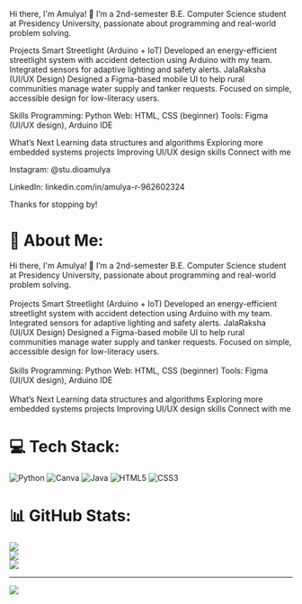 Hi there, I'm Amulya! 👋
I’m a 2nd-semester B.E. Computer Science student at Presidency University, passionate about programming and real-world problem solving.

Projects
Smart Streetlight (Arduino + IoT)
Developed an energy-efficient streetlight system with accident detection using Arduino with my team.
Integrated sensors for adaptive lighting and safety alerts.
JalaRaksha (UI/UX Design)
Designed a Figma-based mobile UI to help rural communities manage water supply and tanker requests.
Focused on simple, accessible design for low-literacy users.

Skills
Programming: Python 
Web: HTML, CSS (beginner)
Tools: Figma (UI/UX design), Arduino IDE

What’s Next
Learning data structures and algorithms
Exploring more embedded systems projects
Improving UI/UX design skills
Connect with me

Instagram: @stu.dioamulya

LinkedIn: linkedin.com/in/amulya-r-962602324

Thanks for stopping by!
# 💫 About Me:
Hi there, I'm Amulya! 👋 I’m a 2nd-semester B.E. Computer Science student at Presidency University, passionate about programming and real-world problem solving.<br><br>Projects Smart Streetlight (Arduino + IoT) Developed an energy-efficient streetlight system with accident detection using Arduino with my team. Integrated sensors for adaptive lighting and safety alerts. JalaRaksha (UI/UX Design) Designed a Figma-based mobile UI to help rural communities manage water supply and tanker requests. Focused on simple, accessible design for low-literacy users.<br><br>Skills Programming: Python Web: HTML, CSS (beginner) Tools: Figma (UI/UX design), Arduino IDE<br><br>What’s Next Learning data structures and algorithms Exploring more embedded systems projects Improving UI/UX design skills Connect with me


# 💻 Tech Stack:
![Python](https://img.shields.io/badge/python-3670A0?style=for-the-badge&logo=python&logoColor=ffdd54) ![Canva](https://img.shields.io/badge/Canva-%2300C4CC.svg?style=for-the-badge&logo=Canva&logoColor=white) ![Java](https://img.shields.io/badge/java-%23ED8B00.svg?style=for-the-badge&logo=openjdk&logoColor=white) ![HTML5](https://img.shields.io/badge/html5-%23E34F26.svg?style=for-the-badge&logo=html5&logoColor=white) ![CSS3](https://img.shields.io/badge/css3-%231572B6.svg?style=for-the-badge&logo=css3&logoColor=white)
# 📊 GitHub Stats:
![](https://github-readme-stats.vercel.app/api?username=amulyarstar&theme=dark&hide_border=false&include_all_commits=false&count_private=false)<br/>
![](https://nirzak-streak-stats.vercel.app/?user=amulyarstar&theme=dark&hide_border=false)<br/>
![](https://github-readme-stats.vercel.app/api/top-langs/?username=amulyarstar&theme=dark&hide_border=false&include_all_commits=false&count_private=false&layout=compact)

---
[![](https://visitcount.itsvg.in/api?id=amulyarstar&icon=0&color=0)](https://visitcount.itsvg.in)

<!-- Proudly created with GPRM ( https://gprm.itsvg.in ) -->
